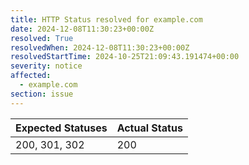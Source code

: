 ```yaml
---
title: HTTP Status resolved for example.com
date: 2024-12-08T11:30:23+00:00Z
resolved: True
resolvedWhen: 2024-12-08T11:30:23+00:00Z
resolvedStartTime: 2024-10-25T21:09:43.191474+00:00
severity: notice
affected:
  - example.com
section: issue
---
```


| Expected Statuses | Actual Status  |
|-------------------|----------------|
| 200, 301, 302 | 200 |
